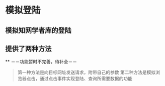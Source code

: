 # 模拟登陆
## 模拟知网学者库的登陆
## 提供了两种方法	
 ** －－功能暂时不完善，待补全－－
>第一种方法是向目标网址发送请求，附带自己的参数
>第二种方法是模拟浏览器点击，通过点击事件实现登陆、查询所需要数据的功能
